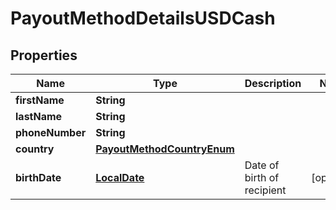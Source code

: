 

# PayoutMethodDetailsUSDCash

## Properties

Name | Type | Description | Notes
------------ | ------------- | ------------- | -------------
**firstName** | **String** |  | 
**lastName** | **String** |  | 
**phoneNumber** | **String** |  | 
**country** | [**PayoutMethodCountryEnum**](PayoutMethodCountryEnum.md) |  | 
**birthDate** | [**LocalDate**](LocalDate.md) | Date of birth of recipient |  [optional]



